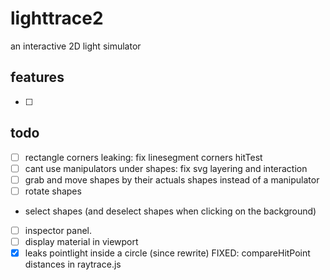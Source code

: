 # lighttrace2
an interactive 2D light simulator

## features
- [ ] 
 
## todo
- [ ] rectangle corners leaking: fix linesegment corners hitTest
- [ ] cant use manipulators under shapes: fix svg layering and interaction
- [ ] grab and move shapes by their actuals shapes instead of a manipulator
- [ ] rotate shapes
- select shapes (and deselect shapes when clicking on the background)
- [ ] inspector panel. 
- [ ] display material in viewport
- [x] leaks pointlight inside a circle (since rewrite) FIXED: compareHitPoint distances in raytrace.js